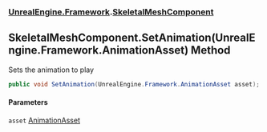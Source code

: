### [UnrealEngine.Framework](./UnrealEngine-Framework.md 'UnrealEngine.Framework').[SkeletalMeshComponent](./UnrealEngine-Framework-SkeletalMeshComponent.md 'UnrealEngine.Framework.SkeletalMeshComponent')
## SkeletalMeshComponent.SetAnimation(UnrealEngine.Framework.AnimationAsset) Method
Sets the animation to play  
```csharp
public void SetAnimation(UnrealEngine.Framework.AnimationAsset asset);
```
#### Parameters
<a name='UnrealEngine-Framework-SkeletalMeshComponent-SetAnimation(UnrealEngine-Framework-AnimationAsset)-asset'></a>
`asset` [AnimationAsset](./UnrealEngine-Framework-AnimationAsset.md 'UnrealEngine.Framework.AnimationAsset')  
  
